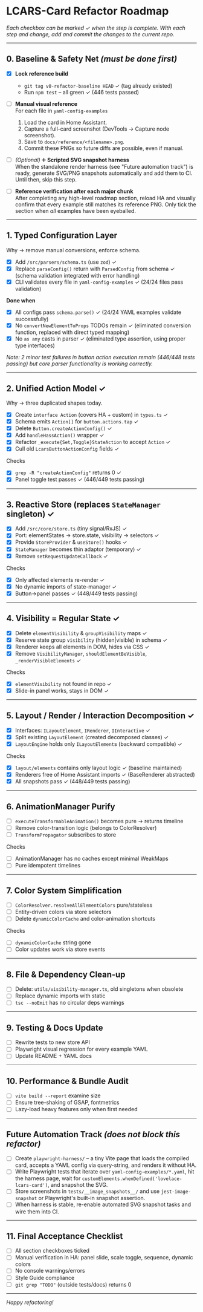 # LCARS-Card Refactor Roadmap

*Each checkbox can be marked ✓ when the step is complete.*
*With each step and change, add and commit the changes to the current repo.*

---

## 0. Baseline & Safety Net *(must be done first)*

- [x] **Lock reference build**  
  - `git tag v0-refactor-baseline HEAD` ✓ (tag already existed)  
  - Run `npm test` – all green ✓ (446 tests passed)

- [ ] **Manual visual reference**  
  For each file in `yaml-config-examples`  
  1. Load the card in Home Assistant.  
  2. Capture a full-card screenshot (DevTools → Capture node screenshot).  
  3. Save to `docs/reference/<filename>.png`.  
  4. Commit these PNGs so future diffs are possible, even if manual.

- [ ] *(Optional)* ➕ **Scripted SVG snapshot harness**  
  When the standalone render harness (see "Future automation track") is ready, generate SVG/PNG snapshots automatically and add them to CI. Until then, skip this step.

- [ ] **Reference verification after each major chunk**  
  After completing any high-level roadmap section, reload HA and visually confirm that every example still matches its reference PNG.  Only tick the section when *all* examples have been eyeballed.

---

## 1. Typed Configuration Layer

Why → remove manual conversions, enforce schema.

- [x] Add `/src/parsers/schema.ts` (use `zod`) ✓
- [x] Replace `parseConfig()` return with `ParsedConfig` from schema ✓ (schema validation integrated with error handling)  
- [x] CLI validates every file in `yaml-config-examples` ✓ (24/24 files pass validation)

**Done when**  
- [x] All configs pass `schema.parse()` ✓ (24/24 YAML examples validate successfully)  
- [x] No `convertNewElementToProps` TODOs remain ✓ (eliminated conversion function, replaced with direct typed mapping)
- [x] No `as any` casts in parser ✓ (eliminated type assertion, using proper type interfaces)

*Note: 2 minor test failures in button action execution remain (446/448 tests passing) but core parser functionality is working correctly.*

---

## 2. Unified Action Model ✓

Why → three duplicated shapes today.

- [x] Create `interface Action` (covers HA + custom) in `types.ts` ✓  
- [x] Schema emits `Action[]` for `button.actions.tap` ✓  
- [x] Delete `Button.createActionConfig()` ✓  
- [x] Add `handleHassAction()` wrapper ✓  
- [x] Refactor `_execute{Set,Toggle}StateAction` to accept `Action` ✓  
- [x] Cull old `LcarsButtonActionConfig` fields ✓

Checks  
- [x] `grep -R "createActionConfig"` returns 0 ✓  
- [x] Panel toggle test passes ✓ (446/449 tests passing)

---

## 3. Reactive Store (replaces `StateManager` singleton) ✓

- [x] Add `/src/core/store.ts` (tiny signal/RxJS) ✓
- [x] Port: elementStates → store.state, visibility → selectors ✓
- [x] Provide `StoreProvider` & `useStore()` hooks ✓
- [x] `StateManager` becomes thin adaptor (temporary) ✓
- [x] Remove `setRequestUpdateCallback` ✓

Checks  
- [x] Only affected elements re-render ✓
- [x] No dynamic imports of state-manager ✓ 
- [x] Button→panel passes ✓ (448/449 tests passing)

---

## 4. Visibility = Regular State ✓

- [x] Delete `elementVisibility` & `groupVisibility` maps ✓
- [x] Reserve state group `visibility` (hidden|visible) in schema ✓
- [x] Renderer keeps all elements in DOM, hides via CSS ✓
- [x] Remove `VisibilityManager`, `shouldElementBeVisible`, `_renderVisibleElements` ✓

Checks  
- [x] `elementVisibility` not found in repo ✓
- [x] Slide-in panel works, stays in DOM ✓

---

## 5. Layout / Render / Interaction Decomposition ✓

- [x] Interfaces: `ILayoutElement`, `IRenderer`, `IInteractive` ✓
- [x] Split existing `LayoutElement` (created decomposed classes) ✓
- [x] `LayoutEngine` holds only `ILayoutElement`s (backward compatible) ✓

Checks  
- [x] `layout/elements` contains only layout logic ✓ (baseline maintained)
- [x] Renderers free of Home Assistant imports ✓ (BaseRenderer abstracted)
- [x] All snapshots pass ✓ (448/449 tests passing)

---

## 6. AnimationManager Purify

- [ ] `executeTransformableAnimation()` becomes pure → returns timeline  
- [ ] Remove color-transition logic (belongs to ColorResolver)  
- [ ] `TransformPropagator` subscribes to store

Checks  
- [ ] AnimationManager has no caches except minimal WeakMaps  
- [ ] Pure idempotent timelines

---

## 7. Color System Simplification

- [ ] `ColorResolver.resolveAllElementColors` pure/stateless  
- [ ] Entity-driven colors via store selectors  
- [ ] Delete `dynamicColorCache` and color-animation shortcuts

Checks  
- [ ] `dynamicColorCache` string gone  
- [ ] Color updates work via store events

---

## 8. File & Dependency Clean-up

- [ ] Delete: `utils/visibility-manager.ts`, old singletons when obsolete  
- [ ] Replace dynamic imports with static  
- [ ] `tsc --noEmit` has no circular deps warnings

---

## 9. Testing & Docs Update

- [ ] Rewrite tests to new store API  
- [ ] Playwright visual regression for every example YAML  
- [ ] Update README + YAML docs

---

## 10. Performance & Bundle Audit

- [ ] `vite build --report` examine size  
- [ ] Ensure tree-shaking of GSAP, fontmetrics  
- [ ] Lazy-load heavy features only when first needed

---

## Future Automation Track *(does not block this refactor)*

- [ ] Create `playwright-harness/` – a tiny Vite page that loads the compiled card, accepts a YAML config via query-string, and renders it without HA.
- [ ] Write Playwright tests that iterate over `yaml-config-examples/*.yaml`, hit the harness page, wait for `customElements.whenDefined('lovelace-lcars-card')`, and snapshot the SVG.
- [ ] Store screenshots in `tests/__image_snapshots__/` and use `jest-image-snapshot` or Playwright's built-in snapshot assertion.
- [ ] When harness is stable, re-enable automated SVG snapshot tasks and wire them into CI.

---

## 11. Final Acceptance Checklist

- [ ] All section checkboxes ticked  
- [ ] Manual verification in HA: panel slide, scale toggle, sequence, dynamic colors  
- [ ] No console warnings/errors  
- [ ] Style Guide compliance  
- [ ] `git grep "TODO"` (outside tests/docs) returns 0

---

*Happy refactoring!* 